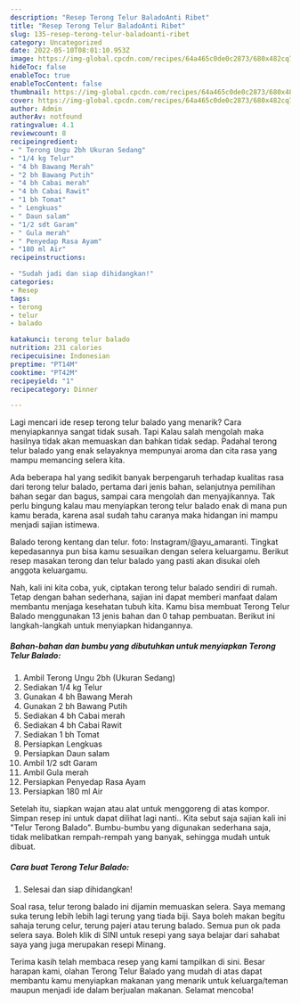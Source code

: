 ```yaml
---
description: "Resep Terong Telur BaladoAnti Ribet"
title: "Resep Terong Telur BaladoAnti Ribet"
slug: 135-resep-terong-telur-baladoanti-ribet
category: Uncategorized
date: 2022-05-10T08:01:10.953Z
image: https://img-global.cpcdn.com/recipes/64a465c0de0c2873/680x482cq70/terong-telur-balado-foto-resep-utama.jpg
hideToc: false
enableToc: true
enableTocContent: false
thumbnail: https://img-global.cpcdn.com/recipes/64a465c0de0c2873/680x482cq70/terong-telur-balado-foto-resep-utama.jpg
cover: https://img-global.cpcdn.com/recipes/64a465c0de0c2873/680x482cq70/terong-telur-balado-foto-resep-utama.jpg
author: Admin
authorAv: notfound
ratingvalue: 4.1
reviewcount: 8
recipeingredient:
- " Terong Ungu 2bh Ukuran Sedang"
- "1/4 kg Telur"
- "4 bh Bawang Merah"
- "2 bh Bawang Putih"
- "4 bh Cabai merah"
- "4 bh Cabai Rawit"
- "1 bh Tomat"
- " Lengkuas"
- " Daun salam"
- "1/2 sdt Garam"
- " Gula merah"
- " Penyedap Rasa Ayam"
- "180 ml Air"
recipeinstructions:

- "Sudah jadi dan siap dihidangkan!"
categories:
- Resep
tags:
- terong
- telur
- balado

katakunci: terong telur balado 
nutrition: 231 calories
recipecuisine: Indonesian
preptime: "PT14M"
cooktime: "PT42M"
recipeyield: "1"
recipecategory: Dinner

---
```



Lagi mencari ide resep terong telur balado yang menarik? Cara menyiapkannya sangat tidak susah. Tapi Kalau salah mengolah maka hasilnya tidak akan memuaskan dan bahkan tidak sedap. Padahal terong telur balado yang enak selayaknya mempunyai aroma dan cita rasa yang mampu memancing selera kita.


Ada beberapa hal yang sedikit banyak berpengaruh terhadap kualitas rasa dari terong telur balado, pertama dari jenis bahan, selanjutnya pemilihan bahan segar dan bagus, sampai cara mengolah dan menyajikannya. Tak perlu bingung kalau mau menyiapkan terong telur balado enak di mana pun kamu berada, karena asal sudah tahu caranya maka hidangan ini mampu menjadi sajian istimewa.

Balado terong kentang dan telur. foto: Instagram/@ayu_amaranti. Tingkat kepedasannya pun bisa kamu sesuaikan dengan selera keluargamu. Berikut resep masakan terong dan telur balado yang pasti akan disukai oleh anggota keluargamu.


Nah, kali ini kita coba, yuk, ciptakan terong telur balado sendiri di rumah. Tetap dengan bahan sederhana, sajian ini dapat memberi manfaat dalam membantu menjaga kesehatan tubuh kita. Kamu bisa membuat Terong Telur Balado menggunakan 13 jenis bahan dan 0 tahap pembuatan. Berikut ini langkah-langkah untuk menyiapkan hidangannya.

<!--inarticleads1-->

##### Bahan-bahan dan bumbu yang dibutuhkan untuk menyiapkan Terong Telur Balado:

1. Ambil  Terong Ungu 2bh (Ukuran Sedang)
1. Sediakan 1/4 kg Telur
1. Gunakan 4 bh Bawang Merah
1. Gunakan 2 bh Bawang Putih
1. Sediakan 4 bh Cabai merah
1. Sediakan 4 bh Cabai Rawit
1. Sediakan 1 bh Tomat
1. Persiapkan  Lengkuas
1. Persiapkan  Daun salam
1. Ambil 1/2 sdt Garam
1. Ambil  Gula merah
1. Persiapkan  Penyedap Rasa Ayam
1. Persiapkan 180 ml Air


Setelah itu, siapkan wajan atau alat untuk menggoreng di atas kompor. Simpan resep ini untuk dapat dilihat lagi nanti.. Kita sebut saja sajian kali ini &#34;Telur Terong Balado&#34;. Bumbu-bumbu yang digunakan sederhana saja, tidak melibatkan rempah-rempah yang banyak, sehingga mudah untuk dibuat. 

<!--inarticleads2-->

##### Cara buat Terong Telur Balado:


1. Selesai dan siap dihidangkan!

Soal rasa, telur terong balado ini dijamin memuaskan selera. Saya memang suka terung lebih lebih lagi terung yang tiada biji. Saya boleh makan begitu sahaja terung celur, terung pajeri atau terung balado. Semua pun ok pada selera saya. Boleh klik di SINI untuk resepi yang saya belajar dari sahabat saya yang juga merupakan resepi Minang. 

Terima kasih telah membaca resep yang kami tampilkan di sini. Besar harapan kami, olahan Terong Telur Balado yang mudah di atas dapat membantu kamu menyiapkan makanan yang menarik untuk keluarga/teman maupun menjadi ide dalam berjualan makanan. Selamat mencoba!
